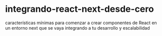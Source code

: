# integrando-react-next-desde-cero
características mínimas para comenzar a crear componentes de React en un entorno next que se vaya integrando a tu desarrollo y escalabilidad
